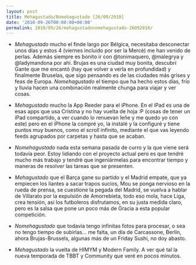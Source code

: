 ```yaml
---
layout: post
title: Mehagustado/Nomehagustado [26/09/2010]
date: '2010-09-26T00:00:00+00:00'
permalink: 2010/09/26/mehagustadonomehagustado-26092010/
---
```

- *Mehagustado* mucho el finde largo por Bélgica, necesitaba desconectar unos días y estos 4 (viernes incluido por ser la Mercè) me han venido de perlas. Además siempre es bonito ir con @tonimaquero, @malegrya y @ladymandona por ahí. Brujas es una ciudad muy bonita, descubrí Gante que me encantó (hay que volver a verla en profundidad) y finalmente Bruselas, que sigo pensando es de las ciudades más grises y feas de Europa. *Nomehagustado* el tiempo que ha hecho estos días, frío y lluvia hacen una combinación realmente chunga para viajar y ver cosas.

- *Mehagustado* mucho la App Reeder para el iPhone. En el iPad es una de esas apps que usa Cristina y no hay vuelta de hoja :P (cosas de tener un iPad compartido, a ver cuando lo renuevan leñe y me quedo yo con este) pero en el iPhone la compré yo, la instalé y la configuré y tiene puntos muy buenos, como el scroll infinito, mediante el que vas leyendo feeds agrupados por carpetas y hasta que se acaban.

- *Nomehagustado* nada esta semana pasada de curro y la que viene será todavía peor. Estoy lidiando con el proyecto actual pero es que tendré mucho más trabajo y tendré que ingeniármelas para encontrar tiempo y maneras de resolver las tareas que se presenten.

- *Mehagustado* que el Barça gane su partido y el Madrid empate, que ya empiecen los liantes a sacar trapos sucios, Mou se ponga nervioso en la rueda de prensa, se cuestione la pegada del Madrid, se vuelva a hablar de Villarato por la expulsión de Amorrebieta, todo eso mola, hace Liga, crea tensión, así los futboleros disfrutamos, en su justa medida claro, pero es la salsa que pone un poco más de Gracia a esta popular competición.

- *Nomehagustado* que todavía tengo infinitas fotos para procesar, o sea no tengo tiempo de subirlas... me falta, un día de Carcassone, Berlín, ahora Brujas-Brussels, algunas más de un Friday Sushi, no doy abasto. 

- *Mehagustado* la vuelta de HIMYM y Modern Family. A ver qué tal la nueva temporada de TBBT y Community que veré en pocos minutos.
